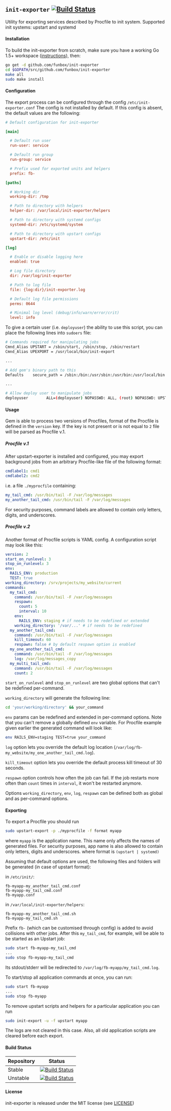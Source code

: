## `init-exporter` [![Build Status](https://travis-ci.org/funbox/init-exporter.svg?branch=master)](https://travis-ci.org/funbox/init-exporter)

Utility for exporting services described by Procfile to init system.
Supported init systems: upstart and systemd

#### Installation

To build the init-exporter from scratch, make sure you have a working Go 1.5+ workspace ([instructions](https://golang.org/doc/install)), then:

```bash
go get -d github.com/funbox/init-exporter
cd $GOPATH/src/github.com/funbox/init-exporter
make all
sudo make install
```

#### Configuration

The export process can be configured through the config `/etc/init-exporter.conf`
The config is not installed by default. If this config is absent, the default values are the following:

```ini
# Default configuration for init-exporter

[main]

  # Default run user
  run-user: service

  # Default run group
  run-group: service

  # Prefix used for exported units and helpers
  prefix: fb-

[paths]

  # Working dir
  working-dir: /tmp

  # Path to directory with helpers
  helper-dir: /var/local/init-exporter/helpers

  # Path to directory with systemd configs
  systemd-dir: /etc/systemd/system

  # Path to directory with upstart configs
  upstart-dir: /etc/init

[log]

  # Enable or disable logging here
  enabled: true

  # Log file directory
  dir: /var/log/init-exporter

  # Path to log file
  file: {log:dir}/init-exporter.log

  # Default log file permissions
  perms: 0644

  # Minimal log level (debug/info/warn/error/crit)
  level: info
```

To give a certain user (i.e. `deployuser`) the ability to use this script, you can place the following lines into `sudoers` file:

```bash
# Commands required for manipulating jobs
Cmnd_Alias UPSTART = /sbin/start, /sbin/stop, /sbin/restart
Cmnd_Alias UPEXPORT = /usr/local/bin/init-export

...

# Add gem's binary path to this
Defaults    secure_path = /sbin:/bin:/usr/sbin:/usr/bin:/usr/local/bin

...

# Allow deploy user to manipulate jobs
deployuser        ALL=(deployuser) NOPASSWD: ALL, (root) NOPASSWD: UPSTART, UPEXPORT
```

#### Usage

Gem is able to process two versions of Procfiles, format of the Procfile is
defined in the `version` key. If the key is not present or is not equal to `2`
file will be parsed as Procfile v.1.

##### Procfile v.1

After upstart-exporter is installed and configured, you may export background jobs
from an arbitrary Procfile-like file of the following format:

```yaml
cmdlabel1: cmd1
cmdlabel2: cmd2
```

i.e. a file `./myprocfile` containing:

```yaml
my_tail_cmd: /usr/bin/tail -F /var/log/messages
my_another_tail_cmd: /usr/bin/tail -F /var/log/messages
```

For security purposes, command labels are allowed to contain only letters, digits, and underscores.

##### Procfile v.2

Another format of Procfile scripts is YAML config. A configuration script may
look like this:

```yaml
version: 2
start_on_runlevel: 3
stop_on_runlevel: 3
env:
  RAILS_ENV: production
  TEST: true
working_directory: /srv/projects/my_website/current
commands:
  my_tail_cmd:
    command: /usr/bin/tail -F /var/log/messages
    respawn:
      count: 5
      interval: 10
    env:
      RAILS_ENV: staging # if needs to be redefined or extended
    working_directory: '/var/...' # if needs to be redefined
  my_another_tail_cmd:
    command: /usr/bin/tail -F /var/log/messages
    kill_timeout: 60
    respawn: false # by default respawn option is enabled
  my_one_another_tail_cmd:
    command: /usr/bin/tail -F /var/log/messages
    log: /var/log/messages_copy
  my_multi_tail_cmd:
    command: /usr/bin/tail -F /var/log/messages
    count: 2
```

`start_on_runlevel` and `stop_on_runlevel` are two global options that can't be
redefined per-command.

`working_directory` will generate the following line:

```bash
cd 'your/working/directory' && your_command
```

`env` params can be redefined and extended in per-command options. Note that
you can't remove a globally defined `env` variable.
For Procfile example given earlier the generated command will look like:

```bash
env RAILS_ENV=staging TEST=true your_command
```

`log` option lets you override the default log location (`/var/log/fb-my_website/my_one_another_tail_cmd.log`).

`kill_timeout` option lets you override the default process kill timeout of 30 seconds.

`respawn` option controls how often the job can fail. If the job restarts more
often than `count` times in `interval`, it won't be restarted anymore.

Options `working_directory`, `env`, `log`, `respawn` can be
defined both as global and as per-command options.

#### Exporting

To export a Procfile you should run

```bash
sudo upstart-export -p ./myprocfile -f format myapp
```

where `myapp` is the application name.
This name only affects the names of generated files.
For security purposes, app name is also allowed to contain only letters, digits and underscores.
where format is `(upstart | systemd)`

Assuming that default options are used, the following files and folders will be generated (in case of upstart format):

in `/etc/init/`:

```
fb-myapp-my_another_tail_cmd.conf
fb-myapp-my_tail_cmd.conf
fb-myapp.conf
```

in `/var/local/init-exporter/helpers`:

```
fb-myapp-my_another_tail_cmd.sh
fb-myapp-my_tail_cmd.sh
```

Prefix `fb-` (which can be customised through config) is added to avoid collisions with other jobs.
After this `my_tail_cmd`, for example, will be able to be started as an Upstart job:

```bash
sudo start fb-myapp-my_tail_cmd
...
sudo stop fb-myapp-my_tail_cmd
```

Its stdout/stderr will be redirected to `/var/log/fb-myapp/my_tail_cmd.log`.

To start/stop all application commands at once, you can run:

```bash
sudo start fb-myapp
...
sudo stop fb-myapp
```

To remove upstart scripts and helpers for a particular application you can run

```bash
sudo init-export -u -f upstart myapp
```

The logs are not cleared in this case. Also, all old application scripts are cleared before each export.

#### Build Status

| Repository | Status |
|------------|--------|
| Stable | [![Build Status](https://travis-ci.org/funbox/init-exporter.svg?branch=master)](https://travis-ci.org/funbox/init-exporter) |
| Unstable | [![Build Status](https://travis-ci.org/funbox/init-exporter.svg?branch=develop)](https://travis-ci.org/funbox/init-exporter) |

#### License

init-exporter is released under the MIT license (see [LICENSE](LICENSE))
